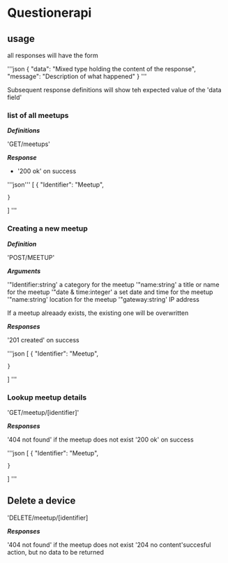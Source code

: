 # Questionerapi

## usage

all responses will have the form

'''json
{
    "data": "Mixed type holding the content of the response",
    "message": "Description of what happened"
}
'''

Subsequent response definitions will show teh expected value of the 'data field'

### list of all meetups

***Definitions***

'GET/meetups'

***Response***

- '200 ok' on success

'''json'''
[
    {
        "Identifier": "Meetup",

    }
]
'''

### Creating a new meetup

***Definition***

'POST/MEETUP'

***Arguments***

'"Identifier:string' a category for the meetup
'"name:string' a title or name for the meetup
'"date & time:integer' a set date and time for the meetup
'"name:string' location for the meetup
'"gateway:string' IP address

If a meetup alreaady exists, the existing one will be overwritten

***Responses***

'201 created' on success

'''json
[
    {
        "Identifier": "Meetup",

    }
]
'''

### Lookup meetup details

'GET/meetup/[identifier]'

***Responses***

'404 not found' if the meetup does not exist
'200 ok' on success

'''json
[
    {
        "Identifier": "Meetup",

    }
]
'''

## Delete a device

'DELETE/meetup/[identifier]

***Responses***

'404 not found' if the meetup does not exist
'204 no content'succesful action, but no data to be returned